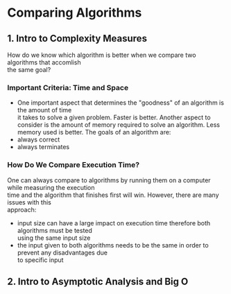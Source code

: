 # Comparing Algorithms

## 1. Intro to Complexity Measures
How do we know which algorithm is better when we compare two algorithms that accomlish<br />
the same goal?

### Important Criteria: Time and Space
- One important aspect that determines the "goodness" of an algorithm is the amount of time<br />
it takes to solve a given problem. Faster is better.
Another aspect to consider is the amount of memory required to solve an algorithm. Less<br />
memory used is better.
The goals of an algorithm are:
- always correct
- always terminates

### How Do We Compare Execution Time?
One can always compare to algorithms by running them on a computer while measuring the execution<br />
time and the algorithm that finishes first will win. However, there are many issues with this<br />
approach:
- input size can have a large impact on execution time therefore both algorithms must be tested<br />
using the same input size
- the input given to both algorithms needs to be the same in order to prevent any disadvantages due<br />
to specific input

## 2. Intro to Asymptotic Analysis and Big O


